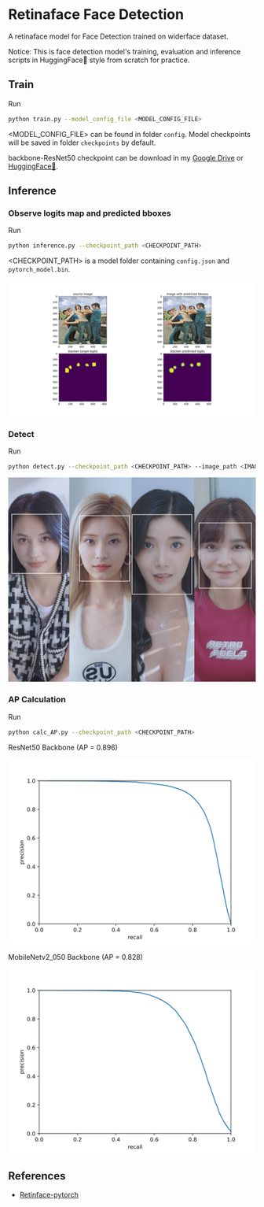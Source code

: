 # Retinaface Face Detection

A retinaface model for Face Detection trained on widerface dataset.

Notice: This is face detection model's training, evaluation and inference scripts in HuggingFace🤗 style from scratch for practice.

## Train
Run
```bash
python train.py --model_config_file <MODEL_CONFIG_FILE>
```
<MODEL_CONFIG_FILE> can be found in folder `config`.
Model checkpoints will be saved in folder `checkpoints` by default.

backbone-ResNet50 checkpoint can be download in my [Google Drive](https://drive.google.com/drive/folders/1teN75lXOvYPLdpzLoXPEPrsXfZJU18Id?usp=sharing) or [HuggingFace🤗](https://huggingface.co/HaohuaLv/retina-backbone_resnet50-ft_widerface).

## Inference
### Observe logits map and predicted bboxes
Run
```bash
python inference.py --checkpoint_path <CHECKPOINT_PATH>
```
<CHECKPOINT_PATH> is a model folder containing `config.json` and `pytorch_model.bin`.

![inference image](pic/inference.svg)

### Detect
Run
```bash
python detect.py --checkpoint_path <CHECKPOINT_PATH> --image_path <IMAGE_PATH> --save_path <SAVE_PATH>
```
![inference image](pic/detect_result.png)

### AP Calculation
Run
```bash
python calc_AP.py --checkpoint_path <CHECKPOINT_PATH>
```
ResNet50 Backbone (AP = 0.896)

![inference image](pic/PR_curve-resnet50-AP0.896.svg)

MobileNetv2_050 Backbone (AP = 0.828)

![inference image](pic/PR_curve-mobilenetv2_050-AP0.828.svg)
## References
- [Retinface-pytorch](https://github.com/biubug6/Pytorch_Retinaface)
